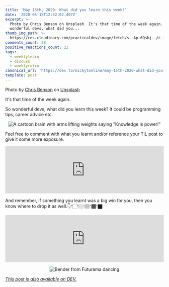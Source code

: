 ```yaml
---
title: 'May 15th, 2020: What did you learn this week?'
date: '2020-05-15T12:52:02.407Z'
excerpt: >-
  Photo by Chris Benson on Unsplash  It's that time of the week again.  So
  wonderful devs, what did you...
thumb_img_path: >-
  https://res.cloudinary.com/practicaldev/image/fetch/s--Ap-6Qsbj--/c_imagga_scale,f_auto,fl_progressive,h_420,q_auto,w_1000/https://res.cloudinary.com/practicaldev/image/fetch/s--dSx0pZXs--/c_imagga_scale%2Cf_auto%2Cfl_progressive%2Ch_420%2Cq_auto%2Cw_1000/https://dev-to-uploads.s3.amazonaws.com/i/i908ztosazf6k6olikm7.jpg
comments_count: 28
positive_reactions_count: 22
tags:
  - weeklylearn
  - discuss
  - weeklyretro
canonical_url: 'https://dev.to/nickytonline/may-15th-2020-what-did-you-learn-this-week-3bm1'
template: post
---
```

Photo by [Chris Benson](https://unsplash.com/@lordmaui?utm_source=unsplash&utm_medium=referral&utm_content=creditCopyText) on [Unsplash](https://unsplash.com/s/photos/learn?utm_source=unsplash&utm_medium=referral&utm_content=creditCopyText)

It's that time of the week again.

So wonderful devs, what did you learn this week? It could be programming tips, career advice etc.

<center>

![A cartoon brain with arms lifting weights saying "Knowledge is power!"](https://media.giphy.com/media/ijxKTF6iE4K4M/giphy.gif)

</center>

Feel free to comment with what you learnt and/or reference your TIL post to give it some more exposure.


<iframe class="liquidTag" src="https://dev.to/embed/tag?args=todayilearned" style="border: 0; width: 100%;"></iframe>


And remember, if something you learnt was a big win for you, then you know where to drop it as well.👇👇🏻👇🏼👇🏽👇🏾👇🏿


<iframe class="liquidTag" src="https://dev.to/embed/link?args=https%3A%2F%2Fdev.to%2Fjess%2Fwhat-was-your-win-this-week-35in" style="border: 0; width: 100%;"></iframe>


<center>

![Bender from Futurama dancing](https://media.giphy.com/media/mIZ9rPeMKefm0/giphy.gif)

</center>

*[This post is also available on DEV.](https://dev.to/nickytonline/may-15th-2020-what-did-you-learn-this-week-3bm1)*


<script>
const parent = document.getElementsByTagName('head')[0];
const script = document.createElement('script');
script.type = 'text/javascript';
script.src = 'https://cdnjs.cloudflare.com/ajax/libs/iframe-resizer/4.1.1/iframeResizer.min.js';
script.charset = 'utf-8';
script.onload = function() {
    window.iFrameResize({}, '.liquidTag');
};
parent.appendChild(script);
</script>    
